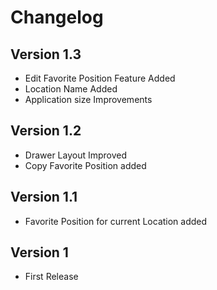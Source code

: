 # Changelog
## Version 1.3
* Edit Favorite Position Feature Added
* Location Name Added
* Application size Improvements
## Version 1.2
* Drawer Layout Improved
* Copy Favorite Position added
## Version 1.1
* Favorite Position for current Location added
## Version 1
* First Release
